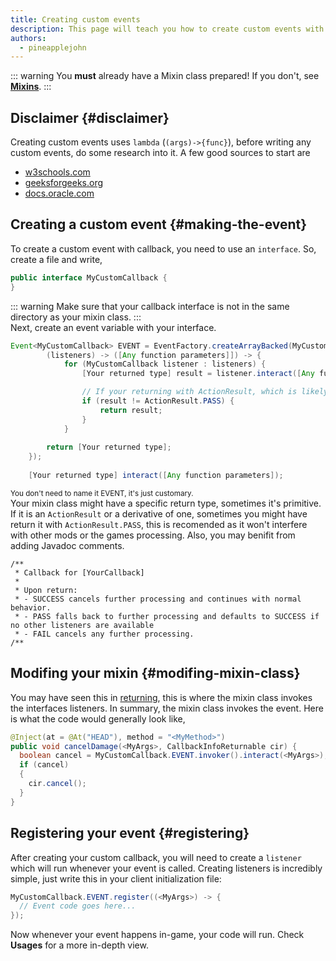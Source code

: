 ```yaml
---
title: Creating custom events
description: This page will teach you how to create custom events with callbacks.
authors:
  - pineapplejohn
---
```


::: warning 
You **must** already have a Mixin class prepared! If you don't, see [**Mixins**](../develop/mixins/mixins). 
:::
## Disclaimer {#disclaimer}
Creating custom events uses ```lambda``` (```(args)->{func}```), before writing any custom events, do some research into it. A few good sources to start are </br>
- [w3schools.com](https://www.w3schools.com/java/java_lambda.asp)
- [geeksforgeeks.org](https://www.geeksforgeeks.org/lambda-expressions-java-8/)
- [docs.oracle.com](https://docs.oracle.com/javase/tutorial/java/javaOO/lambdaexpressions.html)

## Creating a custom event {#making-the-event}
To create a custom event with callback, you need to use an ```interface```. So, create a file and write, </br>
```java
public interface MyCustomCallback {
}
```
::: warning 
Make sure that your callback interface is not in the same directory as your mixin class.
:::
</br>
Next, create an event variable with your interface. </br>
```java
Event<MyCustomCallback> EVENT = EventFactory.createArrayBacked(MyCustomCallback.class,
        (listeners) -> ([Any function parameters]]) -> {
            for (MyCustomCallback listener : listeners) {
                [Your returned type] result = listener.interact([Any function parameters]]);

                // If your returning with ActionResult, which is likely if your using any attacking or breaking.
                if (result != ActionResult.PASS) {
                    return result;
                }
            }
 
        return [Your returned type];
    });
 
    [Your returned type] interact([Any function parameters]);
```
<sup> You don't need to name it EVENT, it's just customary. </sup> </br>
Your mixin class might have a specific return type, sometimes it's primitive. If it is an ```ActionResult``` or a derivative of one, sometimes you might have return it with ```ActionResult.PASS```, this is recomended as it won't interfere with other mods or the games processing. Also, you may benifit from adding Javadoc comments. 
```
/**
 * Callback for [YourCallback]
 *
 * Upon return:
 * - SUCCESS cancels further processing and continues with normal behavior.
 * - PASS falls back to further processing and defaults to SUCCESS if no other listeners are available
 * - FAIL cancels any further processing.
/**
```

## Modifing your mixin {#modifing-mixin-class}
You may have seen this in [returning](../develop/mixins/canceling), this is where the mixin class invokes the interfaces listeners. In summary, the mixin class invokes the event. Here is what the code would generally look like,
```java
@Inject(at = @At("HEAD"), method = "<MyMethod>")
public void cancelDamage(<MyArgs>, CallbackInfoReturnable cir) {
  boolean cancel = MyCustomCallback.EVENT.invoker().interact(<MyArgs>);
  if (cancel)
  {
    cir.cancel();
  }
}
```

## Registering your event {#registering}
After creating your custom callback, you will need to create a ```listener``` which will run whenever your event is called. Creating listeners is incredibly simple, just write this in your client initialization file:
```java
MyCustomCallback.EVENT.register((<MyArgs>) -> {
  // Event code goes here...
});
```
Now whenever your event happens in-game, your code will run. Check **Usages** for a more in-depth view.
